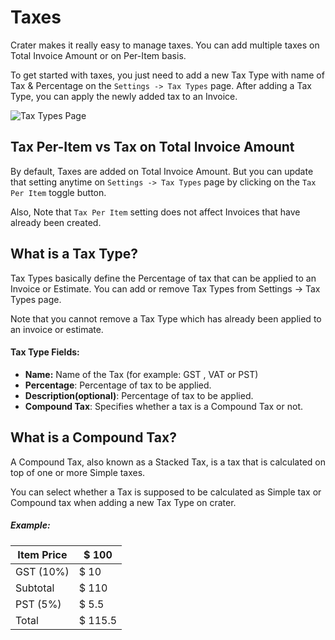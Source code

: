 # Taxes

Crater makes it really easy to manage taxes. You can add multiple taxes on Total Invoice Amount or on Per-Item basis.

To get started with taxes, you just need to add a new Tax Type with name of Tax & Percentage on the `Settings -> Tax Types` page. After adding a Tax Type, you can apply the newly added tax to an Invoice.

![Tax Types Page](/images/taxes.png)

## Tax Per-Item vs Tax on Total Invoice Amount

By default, Taxes are added on Total Invoice Amount. But you can update that setting anytime on `Settings -> Tax Types` page by clicking on the `Tax Per Item` toggle button.

Also, Note that `Tax Per Item` setting does not affect Invoices that have already been created.

## What is a Tax Type?

Tax Types basically define the Percentage of tax that can be applied to an Invoice or Estimate. You can add or remove Tax Types from Settings -> Tax Types page.

Note that you cannot remove a Tax Type which has already been applied to an invoice or estimate.

#### Tax Type Fields:

- **Name:** Name of the Tax (for example: GST , VAT or PST)
- **Percentage**: Percentage of tax to be applied.
- **Description(optional)**: Percentage of tax to be applied.
- **Compound Tax**: Specifies whether a tax is a Compound Tax or not.

## What is a Compound Tax?

A Compound Tax, also known as a Stacked Tax, is a tax that is calculated on top of one or more Simple taxes.

You can select whether a Tax is supposed to be calculated as Simple tax or Compound tax when adding a new Tax Type on crater.

##### Example:

| Item Price | $ 100   |
| ---------- | ------- |
| GST (10%)  | $ 10    |
| Subtotal   | $ 110   |
| PST (5%)   | $ 5.5   |
| Total      | $ 115.5 |
